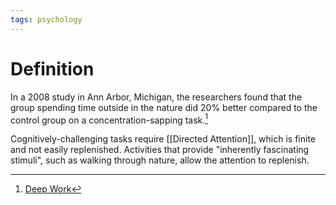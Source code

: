 ```yaml
---
tags: psychology
---
```


# Definition

In a 2008 study in Ann Arbor, Michigan, the researchers found that the group spending time outside in the nature did $20\%$ better compared to the control group on a concentration-sapping task.[^1]

Cognitively-challenging tasks require [[Directed Attention]], which is finite and not easily replenished. Activities that provide "inherently fascinating stimuli", such as walking through nature, allow the attention to replenish.

[^1]: [Deep Work](zotero://open-pdf/library/items/J6AK883D?page=86)
